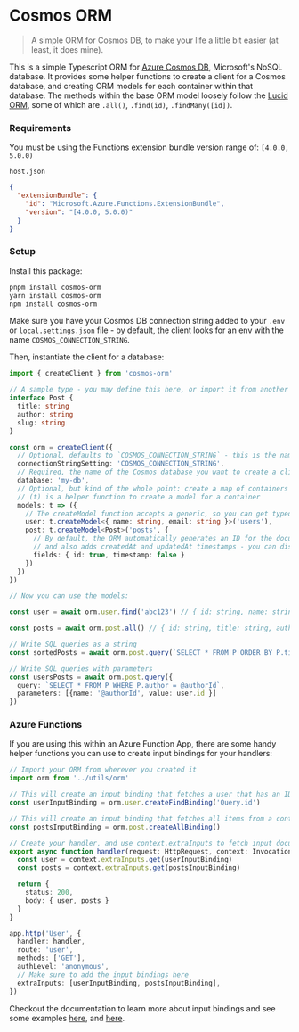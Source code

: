 # Cosmos ORM

> A simple ORM for Cosmos DB, to make your life a little bit easier (at least, it does mine).

This is a simple Typescript ORM for [Azure Cosmos DB](https://azure.microsoft.com/products/cosmos-db), Microsoft's NoSQL database. It provides some helper functions to create a client for a Cosmos database, and creating ORM models for each container within that database. The methods within the base ORM model loosely follow the [Lucid ORM](https://lucid.adonisjs.com), some of which are `.all()`, `.find(id)`, `.findMany([id])`.

### Requirements

You must be using the Functions extension bundle version range of: `[4.0.0, 5.0.0)`

`host.json`
```json
{
  "extensionBundle": {
    "id": "Microsoft.Azure.Functions.ExtensionBundle",
    "version": "[4.0.0, 5.0.0)"
  }
}
```

### Setup

Install this package:

```sh
pnpm install cosmos-orm
yarn install cosmos-orm
npm install cosmos-orm
```

Make sure you have your Cosmos DB connection string added to your `.env` or `local.settings.json` file - by default, the client looks for an env with the name `COSMOS_CONNECTION_STRING`.

Then, instantiate the client for a database:

```ts
import { createClient } from 'cosmos-orm'

// A sample type - you may define this here, or import it from another file or from an OpenAPI definition from `openapi-typescript` perhaps
interface Post {
  title: string
  author: string
  slug: string
}

const orm = createClient({
  // Optional, defaults to `COSMOS_CONNECTION_STRING` - this is the name of the env that holds your Cosmos DB connection string.
  connectionStringSetting: 'COSMOS_CONNECTION_STRING',
  // Required, the name of the Cosmos database you want to create a client for
  database: 'my-db',
  // Optional, but kind of the whole point: create a map of containers -> models
  // (t) is a helper function to create a model for a container
  models: t => ({
    // The createModel function accepts a generic, so you can get typed methods + returned data
    user: t.createModel<{ name: string, email: string }>('users'),
    post: t.createModel<Post>('posts', {
      // By default, the ORM automatically generates an ID for the document on creation,
      // and also adds createdAt and updatedAt timestamps - you can disable these if needed.
      fields: { id: true, timestamp: false }
    })
  })
})

// Now you can use the models:

const user = await orm.user.find('abc123') // { id: string, name: string, email: string }

const posts = await orm.post.all() // { id: string, title: string, author: string, slug: string }[]

// Write SQL queries as a string
const sortedPosts = await orm.post.query(`SELECT * FROM P ORDER BY P.title ASC`) // Always returns the full Post type, this isn't a typed query builder

// Write SQL queries with parameters
const usersPosts = await orm.post.query({
  query: `SELECT * FROM P WHERE P.author = @authorId`,
  parameters: [{name: '@authorId', value: user.id }]
})
```

### Azure Functions

If you are using this within an Azure Function App, there are some handy helper functions you can use to create input bindings for your handlers:

```ts
// Import your ORM from wherever you created it
import orm from '../utils/orm'

// This will create an input binding that fetches a user that has an ID matching the input context variable `Query.id` - see below this code example for explanation.
const userInputBinding = orm.user.createFindBinding('Query.id')

// This will create an input binding that fetches all items from a container
const postsInputBinding = orm.post.createAllBinding()

// Create your handler, and use context.extraInputs to fetch input documents
export async function handler(request: HttpRequest, context: InvocationContext): Promise<HttpResponseInit> {
  const user = context.extraInputs.get(userInputBinding)
  const posts = context.extraInputs.get(postsInputBinding)

  return {
    status: 200,
    body: { user, posts }
  }
}

app.http('User', {
  handler: handler,
  route: 'user',
  methods: ['GET'],
  authLevel: 'anonymous',
  // Make sure to add the input bindings here
  extraInputs: [userInputBinding, postsInputBinding],
})
```

Checkout the documentation to learn more about input bindings and see some examples [here](https://learn.microsoft.com/en-us/azure/azure-functions/functions-bindings-cosmosdb-v2-input?pivots=programming-language-typescript&tabs=python-v2%2Cisolated-process%2Cnodejs-v4%2Cextensionv4), and [here](https://learn.microsoft.com/en-us/azure/azure-functions/functions-bindings-expressions-patterns).
